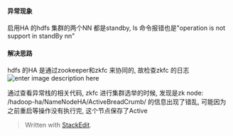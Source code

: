 #### 异常现象
启用HA 的hdfs 集群的两个NN 都是standby, ls 命令报错也是"operation is not support in standBy nn"

#### 解决思路
hdfs 的HA 是通过zookeeper和zkfc 来协同的, 故检查zkfc 的日志
![enter image description here](https://drive.google.com/uc?id=1UemY2eTs8V3bjp08e7XZJPFsmybyODUU)

通过查看异常栈的相关代码, zkfc 进行集群选举的时候, 发现是zk node: /hadoop-ha/NameNodeHA/ActiveBreadCrumb/ 的信息出现了错乱, 可能因为之前重启等操作没有执行完, 这个节点保存了Active 

> Written with [StackEdit](https://stackedit.io/).
<!--stackedit_data:
eyJoaXN0b3J5IjpbMTQxOTc0MzMxN119
-->